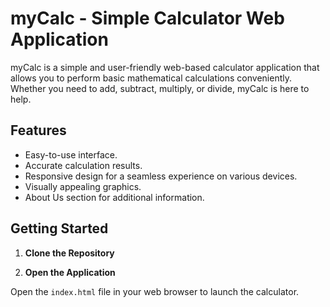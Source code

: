 # myCalc - Simple Calculator Web Application

myCalc is a simple and user-friendly web-based calculator application that allows you to perform basic mathematical calculations conveniently. Whether you need to add, subtract, multiply, or divide, myCalc is here to help. 

## Features

- Easy-to-use interface.
- Accurate calculation results.
- Responsive design for a seamless experience on various devices.
- Visually appealing graphics.
- About Us section for additional information.

## Getting Started

1. **Clone the Repository**
  
2. **Open the Application**

Open the `index.html` file in your web browser to launch the calculator.

